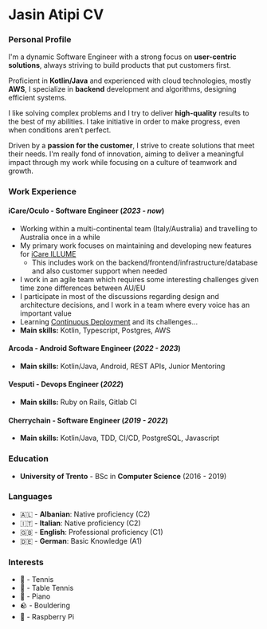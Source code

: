 # Jasin Atipi CV
### Personal Profile
I'm a dynamic Software Engineer with a strong focus on **user-centric solutions**, always striving to build products that put customers first.

Proficient in **Kotlin/Java** and experienced with cloud technologies, mostly **AWS**, I specialize in **backend** development and algorithms, designing efficient systems.

I like solving complex problems and I try to deliver **high-quality** results to the best of my abilities.
I take initiative in order to make progress, even when conditions aren’t perfect.

Driven by a **passion for the customer**, I strive to create solutions that meet their needs.
I'm really fond of innovation, aiming to deliver a meaningful impact through my work while focusing on a culture of teamwork and growth.

### Work Experience
#### iCare/Oculo - Software Engineer (_2023 - now_)
- Working within a multi-continental team (Italy/Australia) and travelling to Australia once in a while
- My primary work focuses on maintaining and developing new features for [iCare ILLUME](https://www.icare-world.com/product/icare-illume/)
  - This includes work on the backend/frontend/infrastructure/database and also customer support when needed
- I work in an agile team which requires some interesting challenges given time zone differences between AU/EU
- I participate in most of the discussions regarding design and architecture decisions, and I work in a team where every voice has an important value
- Learning [Continuous Deployment](https://www.oreilly.com/library/view/continuous-deployment/9781098146719/) and its challenges...
- **Main skills:** Kotlin, Typescript, Postgres, AWS
#### Arcoda - Android Software Engineer (_2022 - 2023_)
- **Main skills:** Kotlin/Java, Android, REST APIs, Junior Mentoring
#### Vesputi - Devops Engineer (_2022_)
- **Main skills:** Ruby on Rails, Gitlab CI 
#### Cherrychain - Software Engineer (_2019 - 2022_)
- **Main skills:** Kotlin/Java, TDD, CI/CD, PostgreSQL, Javascript 
### Education
- **University of Trento** - BSc in **Computer Science** (2016 - 2019)
### Languages
- 🇦🇱 - **Albanian**: Native proficiency (C2)
- 🇮🇹 - **Italian**: Native proficiency (C2)
- 🇬🇧 - **English**: Professional proficiency (C1)
- 🇩🇪 - **German**: Basic Knowledge (A1)

### Interests
- 🎾 - Tennis
- 🏓 - Table Tennis
- 🎹 - Piano
- 🪨 - Bouldering
- 🔴 - Raspberry Pi
